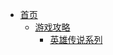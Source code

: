 - [首页](/README)
    - [游戏攻略](/game/README)
        - [英雄传说系列](/game/TheLegendOfHeroes/README.md#英雄传说系列)